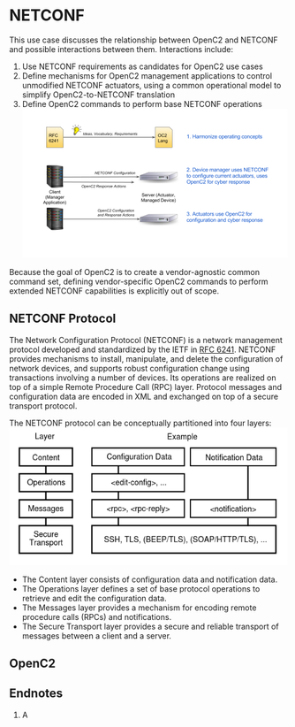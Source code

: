 # NETCONF
This use case discusses the relationship between OpenC2 and NETCONF and possible interactions between them.  Interactions include:
1. Use NETCONF requirements as candidates for OpenC2 use cases
2. Define mechanisms for OpenC2 management applications to control unmodified NETCONF actuators, using a common operational model to simplify OpenC2-to-NETCONF translation
3. Define OpenC2 commands to perform base NETCONF operations
![OpenC2 NETCONF Relationship](img/NETCONF_Relationship.png)

Because the goal of OpenC2 is to create a vendor-agnostic common command set, defining vendor-specific OpenC2 commands to perform extended NETCONF capabilities is explicitly out of scope.
## NETCONF Protocol
The Network Configuration Protocol (NETCONF) is a network management
protocol developed and standardized by the IETF in
[RFC 6241](https://tools.ietf.org/html/rfc6241).
NETCONF provides mechanisms to install, manipulate, and delete the
configuration of network devices, and supports robust configuration
change using transactions involving a number of devices.
Its operations are realized on top of a simple Remote Procedure Call (RPC) layer.
Protocol messages and configuration data are encoded in XML and
exchanged on top of a secure transport protocol.

The NETCONF protocol can be conceptually partitioned into four layers:
![NETCONF Layers](img/640px-NETCONF-layers.png)
* The Content layer consists of configuration data and notification data.
* The Operations layer defines a set of base protocol operations to
  retrieve and edit the configuration data.
* The Messages layer provides a mechanism for encoding remote procedure
  calls (RPCs) and notifications.
* The Secure Transport layer provides a secure and reliable transport
  of messages between a client and a server.

## OpenC2

## Endnotes
 1. <a name="endnote1">A</a>
